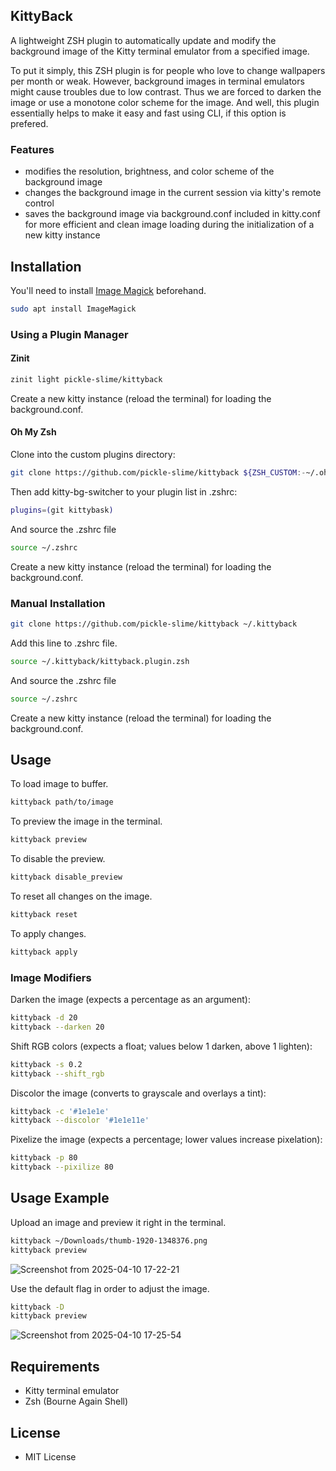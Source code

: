 ## KittyBack

A lightweight ZSH plugin to automatically update and modify the background image of the Kitty terminal emulator from a specified image.

To put it simply, this ZSH plugin is for people who love to change wallpapers per month or weak. However, background images in terminal emulators might cause troubles due to low contrast.
Thus we are forced to darken the image or use a monotone color scheme for the image. And well, this plugin essentially helps to make it easy and fast using CLI, if this option is prefered.

### Features

- modifies the resolution, brightness, and color scheme of the background image
- changes the background image in the current session via kitty's remote control
- saves the background image via background.conf included in kitty.conf for more efficient and clean image loading during the initialization of a new kitty instance

## Installation

You'll need to install [Image Magick](https://github.com/ImageMagick/ImageMagick) beforehand.
```bash
sudo apt install ImageMagick
```

### Using a Plugin Manager

#### Zinit
```bash
zinit light pickle-slime/kittyback
```
Create a new kitty instance (reload the terminal) for loading the background.conf.

#### Oh My Zsh
Clone into the custom plugins directory:
```bash
git clone https://github.com/pickle-slime/kittyback ${ZSH_CUSTOM:-~/.oh-my-zsh/custom}/plugins/kittyback
```

Then add kitty-bg-switcher to your plugin list in .zshrc:
```bash
plugins=(git kittybask)
```

And source the .zshrc file
```bash
source ~/.zshrc
```

Create a new kitty instance (reload the terminal) for loading the background.conf.

### Manual Installation
```bash
git clone https://github.com/pickle-slime/kittyback ~/.kittyback
```

Add this line to .zshrc file.
```bash
source ~/.kittyback/kittyback.plugin.zsh
```

And source the .zshrc file
```bash
source ~/.zshrc
```

Create a new kitty instance (reload the terminal) for loading the background.conf.

## Usage

To load image to buffer.
```bash
kittyback path/to/image
```

To preview the image in the terminal.
```bash
kittyback preview
```

To disable the preview.
```bash
kittyback disable_preview
```

To reset all changes on the image.
```bash
kittyback reset
```

To apply changes.
```bash
kittyback apply
```

### Image Modifiers

Darken the image (expects a percentage as an argument):
```bash
kittyback -d 20
kittyback --darken 20
```

Shift RGB colors (expects a float; values below 1 darken, above 1 lighten):
```bash
kittyback -s 0.2
kittyback --shift_rgb
```

Discolor the image (converts to grayscale and overlays a tint):
```bash
kittyback -c '#1e1e1e'
kittyback --discolor '#1e1e11e'
```

Pixelize the image (expects a percentage; lower values increase pixelation):
```bash
kittyback -p 80
kittyback --pixilize 80
```

## Usage Example

Upload an image and preview it right in the terminal.
```bash
kittyback ~/Downloads/thumb-1920-1348376.png
kittyback preview
```
![Screenshot from 2025-04-10 17-22-21](https://github.com/user-attachments/assets/abb794cb-27a3-4bc8-ac1e-4dc0c7664278)

Use the default flag in order to adjust the image.
```bash
kittyback -D
kittyback preview
```
![Screenshot from 2025-04-10 17-25-54](https://github.com/user-attachments/assets/bc80286c-c156-4998-a1ed-937ba4fc3831)

## Requirements

- Kitty terminal emulator
- Zsh (Bourne Again Shell)

## License

- MIT License
